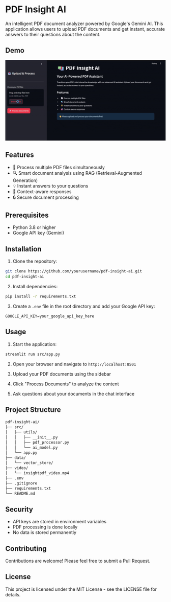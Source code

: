 # PDF Insight AI

An intelligent PDF document analyzer powered by Google's Gemini AI. This application allows users to upload PDF documents and get instant, accurate answers to their questions about the content.

## Demo

![Demo](video/v1.gif)

## Features

- 📄 Process multiple PDF files simultaneously
- 🔍 Smart document analysis using RAG (Retrieval-Augmented Generation)
- 💡 Instant answers to your questions
- 🎯 Context-aware responses
- 🔒 Secure document processing

## Prerequisites

- Python 3.8 or higher
- Google API key (Gemini)

## Installation

1. Clone the repository:
```bash
git clone https://github.com/yourusername/pdf-insight-ai.git
cd pdf-insight-ai
```

2. Install dependencies:
```bash
pip install -r requirements.txt
```

3. Create a `.env` file in the root directory and add your Google API key:
```
GOOGLE_API_KEY=your_google_api_key_here
```

## Usage

1. Start the application:
```bash
streamlit run src/app.py
```

2. Open your browser and navigate to `http://localhost:8501`

3. Upload your PDF documents using the sidebar

4. Click "Process Documents" to analyze the content

5. Ask questions about your documents in the chat interface

## Project Structure

```
pdf-insight-ai/
├── src/
│   ├── utils/
│   │   ├── __init__.py
│   │   ├── pdf_processor.py
│   │   └── ai_model.py
│   └── app.py
├── data/
│   └── vector_store/
├── video/
│   └── insightpdf_video.mp4
├── .env
├── .gitignore
├── requirements.txt
└── README.md
```

## Security

- API keys are stored in environment variables
- PDF processing is done locally
- No data is stored permanently

## Contributing

Contributions are welcome! Please feel free to submit a Pull Request.

## License

This project is licensed under the MIT License - see the LICENSE file for details. 